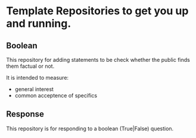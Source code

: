 # Template Repositories to get you up and running.

## Boolean
This repository for adding statements to be check whether the public finds them factual or not.

It is intended to measure:
- general interest
- common acceptence of specifics

## Response
This repository is for responding to a boolean (True|False) question.


